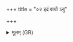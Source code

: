 +++
title = "०२ इदं वायो ऽनु"

+++
<details><summary>मूलम् (GR)</summary>

इदं वायो ऽनु जानीहि-  
-इदम् इन्द्र बृहस्पते ।  
आञ्जनं पुत्रवेदनं  
कृण्मः पुंसवनं वयम् ॥
</details>